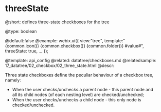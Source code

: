 threeState
=============

@short: defines three-state checkboxes for the tree 
	

@type: boolean

@default:false
@example:
webix.ui({
	view:"tree",
	template:"{common.icon()} {common.checkbox()} {common.folder()} #value#",
	threeState: true,
	...
});

@template:	api_config
@related:
	datatree/checkboxes.md
@relatedsample:
	17_datatree/02_checkbox/02_three_state.html
@descr: 

Three state checkboxes define the peculiar behaviour of a checkbox tree, namely:

- When the user checks/unchecks a parent node - this parent node and all its child nodes (of each nesting level) are checked/unchecked;
- When the user checks/unchecks a child node - this only node is checked/unchecked. 



